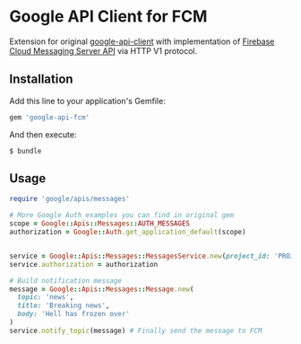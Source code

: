 # Google API Client for FCM
Extension for original [google-api-client](https://github.com/google/google-api-ruby-client) with implementation of 
[Firebase Cloud Messaging Server API](https://firebase.google.com/docs/cloud-messaging/server) via HTTP V1 protocol. 

## Installation
Add this line to your application's Gemfile:
```ruby
gem 'google-api-fcm'
```

And then execute:

```
$ bundle
```

## Usage
```ruby
require 'google/apis/messages'

# More Google Auth examples you can find in original gem
scope = Google::Apis::Messages::AUTH_MESSAGES
authorization = Google::Auth.get_application_default(scope)


service = Google::Apis::Messages::MessagesService.new(project_id: 'PROJECT-ID')
service.authorization = authorization

# Build notification message
message = Google::Apis::Messages::Message.new(
  topic: 'news', 
  title: 'Breaking news', 
  body: 'Hell has frozen over'
)
service.notify_topic(message) # Finally send the message to FCM
```
